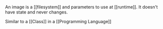 An image is a [[filesystem]] and parameters to use at [[runtime]]. It doesn't have state and never changes.

Similar to a [[Class]] in a [[Programming Language]]